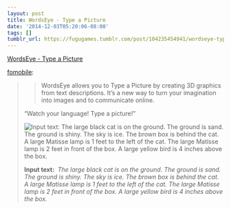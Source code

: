 ```yaml
---
layout: post
title: WordsEye - Type a Picture
date: '2014-12-03T05:20:06-08:00'
tags: []
tumblr_url: https://fugugames.tumblr.com/post/104235454941/wordseye-type-a-picture
---
```

[WordsEye - Type a Picture](http://www.wordseye.com/)  

[fomobile](http://fomobile.tumblr.com/post/104097831433/wordseye-type-a-picture):

> > WordsEye allows you to Type a Picture by creating 3D graphics from text descriptions. It’s a new way to turn your imagination into images and to communicate online.
> 
> “Watch your language! Type a picture!”
> 
> ![Input text: The large black cat is on the ground. The ground is sand. The ground is shiny. The sky is ice. The brown box is behind the cat. A large Matisse lamp is 1 feet to the left of the cat. The large Matisse lamp is 2 feet in front of the box. A large yellow bird is 4 inches above the box.](https://images.wordseye.com/ws-image-db/2014-11-9/21172.jpg)
> 
> **Input text:** &nbsp;_The large black cat is on the ground. The ground is sand. The ground is shiny. The sky is ice. The brown box is behind the cat. A large Matisse lamp is 1 feet to the left of the cat. The large Matisse lamp is 2 feet in front of the box. A large yellow bird is 4 inches above the box._

